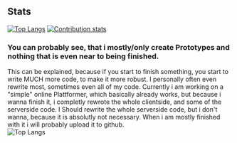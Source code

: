 <!--
**chibbi/chibbi** is a ✨ _special_ ✨ repository because its `README.md` (this file) appears on your GitHub profile.
Here are some ideas to get you started:
- 🔭 I’m currently working on ...
- 🌱 I’m currently learning ...
- 👯 I’m looking to collaborate on ...
- 🤔 I’m looking for help with ...
- 💬 Ask me about ...
- 📫 How to reach me: ...
- 😄 Pronouns: ...
- ⚡ Fun fact: ...
-->

## Stats
[![Top Langs](https://github-readme-stats.vercel.app/api/top-langs/?username=chibbi&theme=radical)](https://github.com/anuraghazra/github-readme-stats)
    [![Contribution stats](https://github-readme-stats.vercel.app/api?username=chibbi&show_icons=true&theme=radical&hide=stars&line_height=48)](https://github.com/anuraghazra/github-readme-stats)
    
 ### You can probably see, that i mostly/only create Prototypes and nothing that is even near to being finished.  
 This can be explained, because if you start to finish something, you start to write MUCH more code, to make it more robust.
 I personally often even rewrite most, sometimes even all of my code.
 Currently i am working on a "simple" online Plattformer, which basically already works, but because i wanna finish it, i completly rewrote the whole clientside, and some of the serverside code.  I Should rewrite the whole serverside code, but i don't wanna, because it is absolutly not necessary. When i am mostly finished with it i will probably upload it to github.    
![Top Langs](https://progress-bar.dev/28/?title=progress&width=250)
